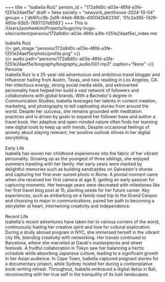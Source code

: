 +++
title = "Isabella Ruiz"
person_id = "172a9d0c-a03e-46fd-a3fe-f251e24aef5e"
draft = false
society = "newyork_penthouse-2024-10-04"
groups = ['db97cc8b-2af6-44eb-883b-d300d2b82336', '01c2a365-7d29-480e-93b5-7697137e6593']
+++
This is /Users/joonheekim/Projects/hugo/my-hugo-site/content/persons/172a9d0c-a03e-46fd-a3fe-f251e24aef5e/_index.md

<div class="h1_1_right">Isabella Ruiz</div>{{< get_image "persons/172a9d0c-a03e-46fd-a3fe-f251e24aef5e/photo/profile.png" >}}
<br>
{{< audio
    path="persons/172a9d0c-a03e-46fd-a3fe-f251e24aef5e/biography/biography_audio/001.mp3" 
    caption="None"
>}}
<br>
<div class="h2">Persona</div><div class="plain">Isabella Ruiz is a 25-year-old adventurous and ambitious travel blogger and influencer hailing from Austin, Texas, and now residing in Los Angeles, CA. Her infectious energy, strong social media skills, and extroverted personality have helped her build a vast network of followers and collaborations with global brands. With a Bachelor's degree in Communication Studies, Isabella leverages her talents in content creation, marketing, and photography to tell captivating stories from around the world. Despite her success, she remains grounded with meditation practices and is driven by goals to expand her follower base and author a travel book. Her adaptive and open-minded nature often finds her learning new digital tools to keep up with trends. Despite occasional feelings of anxiety about staying relevant, her positive outlook shines in her digital storytelling.</div><br>
<div class="h2">Early Life</div><div class="plain">Isabella has woven her childhood experiences into the fabric of her vibrant personality. Growing up as the youngest of three siblings, she enjoyed summers traveling with her family. Her early years were marked by delightful memories such as building sandcastles on Galveston's shores and capturing her first-ever sunset photo in Rome. A pivotal moment came when she received her first camera at age 9, igniting an early passion for capturing moments. Her teenage years were decorated with milestones like her first travel blog post at 15, planting seeds for her future career. Key experiences, such as embarking on a family road trip to the Grand Canyon and choosing to major in communications, paved her path to becoming a storyteller at heart, intertwining creativity and independence.</div><br>
<div class="h2">Recent Life</div><div class="plain">Isabella's recent adventures have taken her to various corners of the world, continuously fueling her creative spirit and love for cultural exploration. During a study abroad program in NYC, she immersed herself in the vibrant city life, blending creativity with networking. Her travels continued to Barcelona, where she marveled at Gaudi's masterpieces and street festivals. A fruitful collaboration in Tokyo saw her balancing a hectic schedule while absorbing Japanese culture, leading to a significant growth in her Asian audience. In Cape Town, Isabella captured poignant stories for a documentary project, while Sydney hosted her during a contemplative book-writing retreat. Throughout, Isabella embraced a digital detox in Bali, reconnecting with her true self in the tranquility of its lush landscapes.</div><br>
